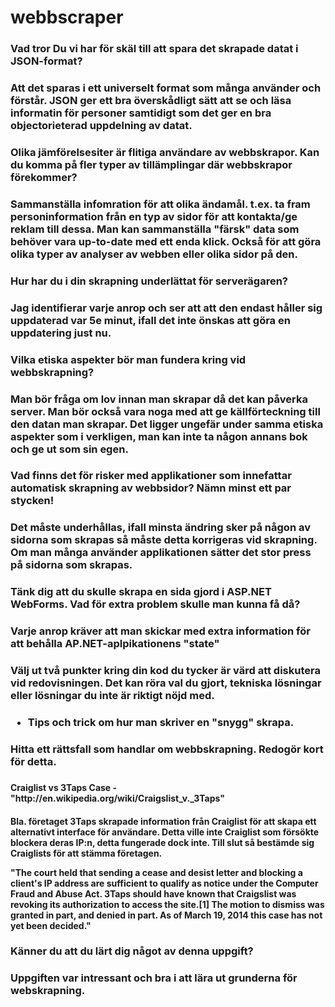 webbscraper
===========
<h3>Vad tror Du vi har för skäl till att spara det skrapade datat i JSON-format?<h3/>
<p>Att det sparas i ett universelt format som många använder och förstår. JSON ger ett bra överskådligt sätt att se och läsa informatin för personer
samtidigt som det ger en bra objectorieterad uppdelning av datat.
<p/>

<h3>Olika jämförelsesiter är flitiga användare av webbskrapor. Kan du komma på fler typer av tillämplingar där webbskrapor förekommer?<h3/>
<p>Sammanställa infomration för att olika ändamål. t.ex. ta fram personinformation från en typ av sidor för att kontakta/ge reklam till dessa. Man kan sammanställa "färsk" data som behöver vara up-to-date med ett enda klick.
Också för att göra olika typer av analyser av webben eller olika sidor på den.
<p/>

<h3>Hur har du i din skrapning underlättat för serverägaren?<h3/>
<p>Jag identifierar varje anrop och ser att att den endast håller sig uppdaterad var 5e minut, ifall det inte önskas att göra en uppdatering just nu.
<p/>

<h3>Vilka etiska aspekter bör man fundera kring vid webbskrapning?<h3/>
<p>Man bör fråga om lov innan man skrapar då det kan påverka server. Man bör också vara noga med att ge källförteckning till den datan man skrapar.
Det ligger ungefär under samma etiska aspekter som i verkligen, man kan inte ta någon annans bok och ge ut som sin egen.
<p/> 

<h3>Vad finns det för risker med applikationer som innefattar automatisk skrapning av webbsidor? Nämn minst ett par stycken!<h3/>
<p>Det måste underhållas, ifall minsta ändring sker på någon av sidorna som skrapas så måste detta korrigeras vid skrapning. Om man många använder applikationen sätter det stor press på sidorna som skrapas. 
<p/>

<h3>Tänk dig att du skulle skrapa en sida gjord i ASP.NET WebForms. Vad för extra problem skulle man kunna få då?<h3/>
<p>Varje anrop kräver att man skickar med extra information för att behålla AP.NET-aplpikationens "state"
<p/>

<h3>Välj ut två punkter kring din kod du tycker är värd att diskutera vid redovisningen. Det kan röra val du gjort, tekniska lösningar eller lösningar du inte är riktigt nöjd med.<h3/>
<p><ul><li>Tips och trick om hur man skriver en "snygg" skrapa.</li></ul>
<p/>

<h3>Hitta ett rättsfall som handlar om webbskrapning. Redogör kort för detta.<h3/>
<h4>  Craiglist vs 3Taps Case - "http://en.wikipedia.org/wiki/Craigslist_v._3Taps"<h4/>
<p> Bla. företaget 3Taps skrapade information från Craiglist för att skapa ett alternativt interface för användare.
Detta ville inte Craiglist som försökte blockera deras IP:n, detta fungerade dock inte. 
Till slut så bestämde sig Craiglists för att stämma företagen.<p/>
  
 <p> "The court held that sending a cease and desist letter and blocking a client's IP address are sufficient to   qualify   as notice under the Computer Fraud and Abuse Act. 3Taps should have known that Craigslist was revoking its authorization to access the site.[1] The motion to dismiss was granted in part, and denied in part. As of March 19, 2014 this case has not yet been decided."
<p/>


<h3>Känner du att du lärt dig något av denna uppgift?<h3/>
<p>Uppgiften var intressant och bra i att lära ut grunderna för webskrapning.
<p/>
